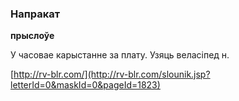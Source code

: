 ### Напракат
**прыслоўе**

У часовае карыстанне за плату. Узяць веласіпед н.

<a rel="author">[http://rv-blr.com/](http://rv-blr.com/slounik.jsp?letterId=0&maskId=0&pageId=1823)</a>
